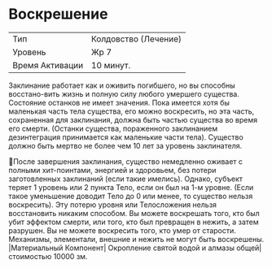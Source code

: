
# Воскрешение

| | |
|---|---|
|Тип|Колдовство (Лечение)|
|Уровень| Жр 7|
|Время Активации| 10 минут.|

Заклинание работает как и оживить погибшего, но вы способны восстано-вить
жизнь и полную силу любого умершего
существа. Состояние останков не имеет значения. Пока имеется хотя бы маленькая часть тела существа, его можно
воскресить, но эта часть, сохраненная
для заклинания, должна быть частью
существа во время его смерти. (Останки существа, пораженного заклинанием
дезинтеграция принимается как маленькие части тела). Существо должно
быть мертво не более чем 10 лет за уровень заклинателя.

После завершения заклинания, существо немедленно оживает с полными
хит-поинтами, энергией и здоровьем, без
потери заготовленных заклинаний (если
такие имелись). Однако, субъект теряет
1 уровень или 2 пункта Тело, если он
был на 1-м уровне. (Если такое уменьшение доводит Тело до 0 или менее, то
существо нельзя воскресить). Эту потерю уровня или Телосложения нельзя
восстановить никаким способом.
Вы можете воскрешать того, кто был
убит эффектом смерти, или того, кто
был превращен в нежить, а затем разрушен. Вы не можете воскресить того, кто
умер от старости. Механизмы, элементали, внешние и нежить не могут быть
воскрешены.
|Материальный Компонент| Окропление святой водой и алмазы общей|
стоимостью 10000 зм.